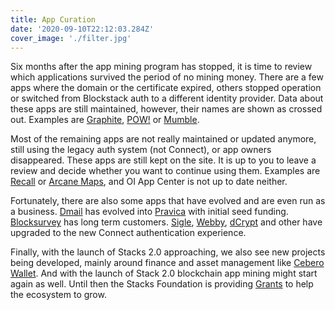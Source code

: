 ```yaml
---
title: App Curation
date: '2020-09-10T22:12:03.284Z'
cover_image: './filter.jpg'
---
```


Six months after the app mining program has stopped, it is time to review which applications survived the period of no mining money. There are a few apps where the domain or the certificate expired, others stopped operation or switched from Blockstack auth to a different identity provider. Data about these apps are still maintained, however, their names are shown as crossed out. Examples are [Graphite](https://app-center.openintents.org/appco/216), [POW!](https://app-center.openintents.org/appco/1858) or [Mumble](https://app-center.openintents.org/appco/2098).

Most of the remaining apps are not really maintained or updated anymore, still using the legacy auth system (not Connect), or app owners disappeared. These apps are still kept on the site. It is up to you to leave a review and decide whether you want to continue using them. Examples are [Recall](https://app-center.openintents.org/appco/825) or [Arcane Maps](https://app-center.openintents.org/appco/1896/#reviews), and OI App Center is not up to date neither.

Fortunately, there are also some apps that have evolved and are even run as a business. [Dmail](https://app-center.openintents.org/appco/1318) has evolved into [Pravica](https://app-center.openintents.org/appco/-102) with initial seed funding. [Blocksurvey](https://app-center.openintents.org/appco/1571) has long term customers. [Sigle](https://app-center.openintents.org/appco/1092), [Webby](https://app-center.openintents.org/appco/1594), [dCrypt](https://app-center.openintents.org/appco/1723) and other have upgraded to the new Connect authentication experience.

Finally, with the launch of Stacks 2.0 approaching, we also see new projects being developed, mainly around finance and asset management like [Cebero Wallet](https://app-center.openintents.org/appco/-101). And with the launch of Stack 2.0 blockchain app mining might start again as well. Until then the Stacks Foundation is providing [Grants](https://github.com/stacksgov/Stacks-Grants/blob/master/README.md) to help the ecosystem to grow.
